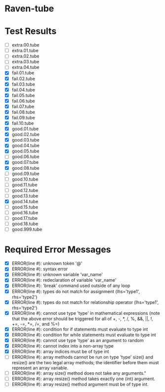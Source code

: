 Raven-tube
==========

Test Results
==========
- [ ] extra.00.tube
- [ ] extra.01.tube
- [ ] extra.02.tube
- [ ] extra.03.tube
- [ ] extra.04.tube
- [x] fail.01.tube
- [x] fail.02.tube
- [x] fail.03.tube
- [x] fail.04.tube
- [x] fail.05.tube
- [x] fail.06.tube
- [x] fail.07.tube
- [x] fail.08.tube
- [x] fail.09.tube
- [x] fail.10.tube
- [x] good.01.tube
- [x] good.02.tube
- [x] good.03.tube
- [x] good.04.tube
- [x] good.05.tube
- [ ] good.06.tube
- [x] good.07.tube
- [x] good.08.tube
- [ ] good.09.tube
- [ ] good.10.tube
- [ ] good.11.tube
- [ ] good.12.tube
- [ ] good.13.tube
- [x] good.14.tube
- [ ] good.15.tube
- [ ] good.16.tube
- [ ] good.17.tube
- [ ] good.18.tube
- [ ] good.999.tube

Required Error Messages 
====================

- [x] ERROR(line #): unknown token '@'
- [x] ERROR(line #): syntax error
- [x] ERROR(line #): unknown variable 'var_name'
- [x] ERROR(line #): redeclaration of variable 'var_name' 
- [x] ERROR(line #): 'break' command used outside of any loop
- [x] ERROR(line #): types do not match for assignment (lhs='type1', rhs='type2')
- [x] ERROR(line #): types do not match for relationship operator (lhs='type1', rhs='type2')
- [x] ERROR(line #): cannot use type 'type' in mathematical expressions
          (note that the above error should be triggered for all of +, -, *, /, %, &&, ||, !, +=, -=, *=, /=, and %=)
- [x] ERROR(line #): condition for if statements must evaluate to type int
- [x] ERROR(line #): condition for while statements must evaluate to type int
- [x] ERROR(line #): cannot use type 'type' as an argument to random 
- [x] ERROR(line #): cannot index into a non-array type
- [x] ERROR(line #): array indices must be of type int
- [ ] ERROR(line #): array methods cannot be run on type 'type'
          size() and resize() are the two legal array methods; the identifier before them must represent an array variable.
- [ ] ERROR(line #): array size() method does not take any arguments."
- [ ] ERROR(line #): array resize() method takes exactly one (int) argument.
- [ ] ERROR(line #): array resize() method argument must be of type int. 
